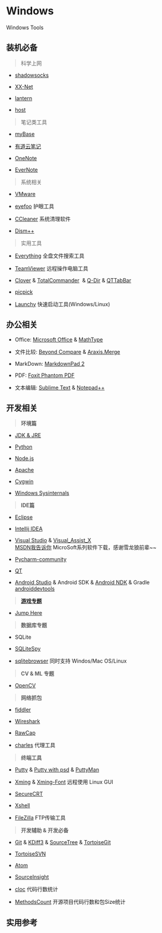 # Windows
Windows Tools

## 装机必备

> 科学上网

- [shadowsocks](https://github.com/shadowsocks)

- [XX-Net](https://github.com/XX-net/XX-Net) 

- [lantern](https://www.getlantern.org/)  

- [host](https://laod.cn/hosts)


> 笔记类工具

- [myBase](http://www.wjjsoft.com/mybase.html)  

- [有道云笔记](http://note.youdao.com/)

- [OneNote](http://www.onenote.com/)

- [EverNote](https://evernote.com/)

> 系统相关

- [VMware](http://www.vmware.com/cn.html)  

- [eyefoo](http://eyefoo.com/) 护眼工具

- [CCleaner](https://www.piriform.com/ccleaner) 系统清理软件

- [Dism++](https://www.chuyu.me/zh-Hans/index.html) 


> 实用工具

- [Everything](http://www.voidtools.com/) 全盘文件搜索工具

- [TeamViewer](https://www.teamviewer.com/zhCN/) 远程操作电脑工具

- [Clover](http://ejie.me/) & [TotalCommander](http://www.ghisler.com/)  & [Q-Dir](http://www.softwareok.com/?Download=Q-Dir) & [QTTabBar](http://qttabbar.sourceforge.net/) 

- [picpick](http://ngwin.com/picpick)

- [Launchy](https://www.launchy.net/)  快速启动工具(Windows/Linux)

## 办公相关
 
- Office: [Microsoft Office](https://www.microsoft.com/zh-cn)  &  [MathType](http://www.mathtype.cn/)

- 文件比较: [Beyond Compare](http://www.scootersoftware.com/) & [Araxis.Merge](https://www.araxis.com/merge/index.en)

- MarkDown: [MarkdownPad 2](http://www.markdownpad.com/)

- PDF: [Foxit Phantom PDF](http://www.foxitsoftware.cn/products/sdk/phantomPDF_plugin/feature.php)

- 文本编辑: [Sublime Text](http://www.sublimetext.com/)  &  [Notepad++](https://notepad-plus-plus.org/) 


## 开发相关

> **环境篇**

- [JDK & JRE](https://www.java.com/zh_CN/)

- [Python](https://www.python.org/)

- [Node.js](https://nodejs.org/en/)

- [Apache](http://www.apache.org/)

- [Cygwin](http://www.cygwin.com/)

- [Windows Sysinternals](https://technet.microsoft.com/en-us/sysinternals/bb842062.aspx)


> **IDE篇**

- [Eclipse](https://www.eclipse.org/downloads/)

- [Intellij IDEA](http://www.jetbrains.com/idea/)

- [Visual Studio](https://www.visualstudio.com/)  & [Visual_Assist_X](http://www.wholetomato.com/)   
[MSDN我告诉你](http://msdn.itellyou.cn/) MicroSoft系列软件下载，感谢雪龙狼前辈~~

- [Pycharm-community](http://www.jetbrains.com/pycharm/)

- [QT](https://www.qt.io/)

- [Android Studio](https://developer.android.com/studio/index.html) & Android SDK & [Android NDK](https://developer.android.com/ndk/index.html) & Gradle   
 [androiddevtools](http://www.androiddevtools.cn/)


> **[游戏专题](https://github.com/skyseraph/Soft-Tools/blob/master/docs/Game.md)**

- [Jump Here](https://github.com/skyseraph/Soft-Tools/blob/master/docs/Game.md)

> **数据库专题**

- SQLite

- [SQLiteSpy](http://www.softpedia.com/get/Internet/Servers/Database-Utils/SQLiteSpy.shtml)

- [sqlitebrowser](https://github.com/sqlitebrowser/sqlitebrowser) 同时支持 Windos/Mac OS/Linux 

> **CV & ML 专题**

- [OpenCV](http://opencv.org/)

> **网络抓包**

- [fiddler](http://www.telerik.com/fiddler) 

- [Wireshark](https://www.wireshark.org/)

- [RawCap](http://www.netresec.com/?page=RawCap) 

- [charles](https://www.charlesproxy.com/)  代理工具

> **终端工具**

- [Putty](http://www.putty.org/) & [Putty with psd](https://unmi.cc/wp-content/uploads/2010/06/putty_v6.0.rar)  & [PuttyMan](http://www.softpedia.com/get/Network-Tools/Telnet-SSH-Clients/PuttyMan.shtml)

- [Xming](https://nchc.dl.sourceforge.net/project/xming/Xming/6.9.0.31/Xming-6-9-0-31-setup.exe) & [Xming-Font](https://nchc.dl.sourceforge.net/project/xming/Xming-fonts/7.7.0.10/Xming-fonts-7-7-0-10-setup.exe) 远程使用 Linux GUI

- [SecureCRT](https://www.vandyke.com/download/securecrt/download.html)

- [Xshell](http://www.netsarang.com/products/xsh_overview.html)

- [FileZilla](https://filezilla-project.org/) FTP传输工具

> **开发辅助 & 开发必备**

- [Git](https://git-scm.com/) & [KDiff3](http://kdiff3.sourceforge.net/) & [SourceTree](https://www.sourcetreeapp.com/) & [TortoiseGit](https://tortoisegit.org/)

- [TortoiseSVN](https://tortoisesvn.net/)

- [Atom](https://atom.io/) 

- [SourceInsight](https://www.sourceinsight.com/)

- [cloc](http://cloc.sourceforge.net/) 代码行数统计

- [MethodsCount](http://www.methodscount.com/) 开源项目代码行数和包Size统计


## 实用参考  




